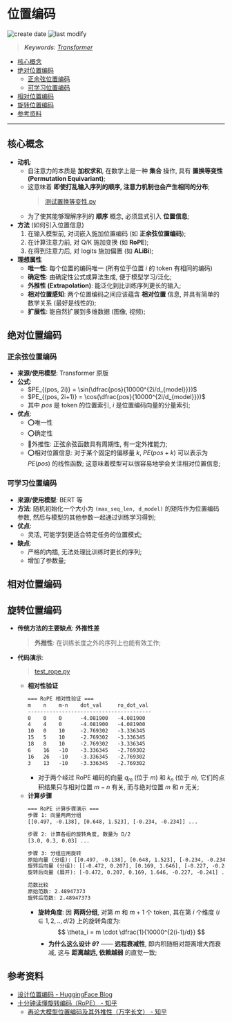 位置编码
===
<!--START_SECTION:badge-->

![create date](https://img.shields.io/static/v1?label=create%20date&message=2025-09-09&label_color=gray&color=lightsteelblue&style=flat-square)
![last modify](https://img.shields.io/static/v1?label=last%20modify&message=2025-09-10%2014%3A09%3A29&label_color=gray&color=thistle&style=flat-square)

<!--END_SECTION:badge-->
<!--info
date: 2025-09-09 11:03:29
top: false
draft: true
hidden: true
level: 0
tag: [dl_transformer]
-->

<!--START_SECTION:keywords-->
> ***Keywords**: [Transformer](./README.md)*
<!--END_SECTION:keywords-->

<!--START_SECTION:paper_title-->
<!--END_SECTION:paper_title-->

<!--START_SECTION:toc-->
- [核心概念](#核心概念)
- [绝对位置编码](#绝对位置编码)
    - [正余弦位置编码](#正余弦位置编码)
    - [可学习位置编码](#可学习位置编码)
- [相对位置编码](#相对位置编码)
- [旋转位置编码](#旋转位置编码)
- [参考资料](#参考资料)
<!--END_SECTION:toc-->

---

## 核心概念

- **动机**: 
    - 自注意力的本质是 **加权求和**, 在数学上是一种 **集合** 操作, 具有 **置换等变性 (Permutation Equivariant)**; 
    - 这意味着 **即使打乱输入序列的顺序, 注意力机制也会产生相同的分布**;
        > [测试置换等变性.py](./code/test_permutation.py)
    - 为了使其能够理解序列的 **顺序** 概念, 必须显式引入 **位置信息**;
- **方法** (如何引入位置信息)
    1. 在输入模型前, 对词嵌入施加位置编码 (如 **正余弦位置编码**);
    2. 在计算注意力前, 对 Q/K 施加变换 (如 **RoPE**);
    3. 在得到注意力后, 对 logits 施加偏置 (如 **ALiBi**);
- **理想属性**
    - **唯一性**: 每个位置的编码唯一 (所有位于位置 $i$ 的 token 有相同的编码)
    - **确定性**: 由确定性公式或算法生成, 便于模型学习/泛化;
    - **外推性 (Extrapolation)**: 能泛化到比训练序列更长的输入;
    - **相对位置感知**: 两个位置编码之间应该蕴含 **相对位置** 信息, 并具有简单的数学关系 (最好是线性的);
    - **扩展性**: 能自然扩展到多维数据 (图像, 视频);


## 绝对位置编码

### 正余弦位置编码

<!-- ✅❌⭕❓✔️☑️⚠️🔄➡️↔️📌📍🔖🏷️💡📝 -->
- **来源/使用模型**: Transformer 原版
- **公式**:
    - $PE_{(pos, 2i)} = \sin(\dfrac{pos}{10000^{2i/d_{model}}})$
    - $PE_{(pos, 2i+1)} = \cos(\dfrac{pos}{10000^{2i/d_{model}}})$
    - 其中 $pos$ 是 token 的位置索引, $i$ 是位置编码向量的分量索引;
- **优点**:
    - ⭕唯一性
    - ⭕确定性
    - 🔄外推性: 正弦余弦函数具有周期性, 有一定外推能力;
    - ⭕相对位置信息: 对于某个固定的偏移量 $k$, $PE(pos+k)$ 可以表示为 $PE(pos)$ 的线性函数; 这意味着模型可以很容易地学会关注相对位置信息;

### 可学习位置编码

- **来源/使用模型**: BERT 等
- **方法**: 随机初始化一个大小为 `(max_seq_len, d_model)` 的矩阵作为位置编码参数, 然后与模型的其他参数一起通过训练学习得到;
- **优点**:
    - 灵活, 可能学到更适合特定任务的位置模式;
- **缺点**:
    - 严格的内插, 无法处理比训练时更长的序列;
    - 增加了参数量;

## 相对位置编码


## 旋转位置编码

- **传统方法的主要缺点**: **外推性差**
    > **外推性**: 在训练长度之外的序列上也能有效工作;
- **代码演示**:
    > [test_rope.py](./code/test_rope.py)
    - **相对性验证**
        ```txt
        === RoPE 相对性验证 ===
        m    n    m-n    dot_val     ro_dot_val
        ----------------------------------------
        0    0    0      -4.081900   -4.081900
        4    4    0      -4.081900   -4.081900
        10   0    10     -2.769302   -3.336345
        15   5    10     -2.769302   -3.336345
        18   8    10     -2.769302   -3.336345
        6    16   -10    -3.336345   -2.769302
        16   26   -10    -3.336345   -2.769302
        3    13   -10    -3.336345   -2.769302
        ```
        - 对于两个经过 RoPE 编码的向量 $q_m$ (位于 $m$) 和 $k_n$ (位于 $n$), 它们的点积结果只与相对位置 $m-n$ 有关, 而与绝对位置 $m$ 和 $n$ 无关;
    - **计算步骤**
        ```txt
        === RoPE 计算步骤演示 ===
        步骤 1: 向量两两分组
        [[0.497, -0.138], [0.648, 1.523], [-0.234, -0.234]] ...

        步骤 2: 计算各组的旋转角度, 数量为 D/2
        [3.0, 0.3, 0.03] ...

        步骤 3: 分组应用旋转
        原始向量 (分组): [[0.497, -0.138], [0.648, 1.523], [-0.234, -0.234]] ...
        旋转后向量 (分组): [[-0.472, 0.207], [0.169, 1.646], [-0.227, -0.241]] ...
        旋转后向量 (展开): [-0.472, 0.207, 0.169, 1.646, -0.227, -0.241] ...

        范数比较
        原始范数: 2.48947373
        旋转后范数: 2.48947373
        ```
        - **旋转角度**: 因 **两两分组**, 对第 $m$ 和 $m+1$ 个 token, 其在第 $i$ 个维度 ($i \in {1,2,..,d/2}$) 上的旋转角度为:
            $$
            \theta_i = m \cdot \dfrac{1}{10000^{2(i-1)/d}}
            $$
            - **为什么这么设计 $\theta$?** —— **远程衰减性**, 即内积随相对距离增大而衰减, 这与 **距离越远, 依赖越弱** 的直觉一致;

## 参考资料
- [设计位置编码 - HuggingFace Blog](https://huggingface.co/blog/zh/designing-positional-encoding)
- [十分钟读懂旋转编码（RoPE） - 知乎](https://zhuanlan.zhihu.com/p/647109286)
    - [再论大模型位置编码及其外推性（万字长文） - 知乎](https://zhuanlan.zhihu.com/p/675243992)
